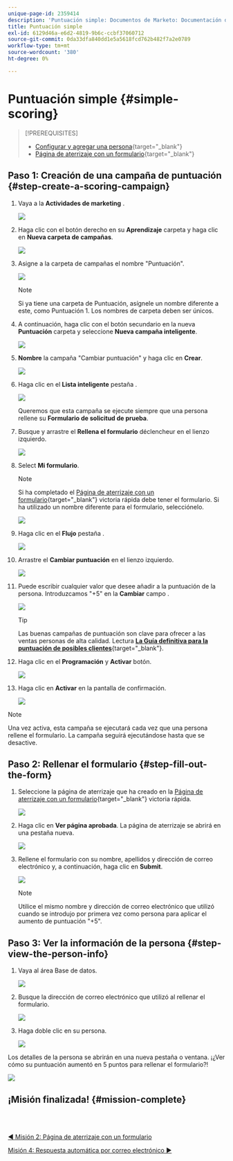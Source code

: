 ```yaml
---
unique-page-id: 2359414
description: 'Puntuación simple: Documentos de Marketo: Documentación del producto'
title: Puntuación simple
exl-id: 6129d46a-e6d2-4819-9b6c-ccbf37060712
source-git-commit: 0da33dfa840dd1e5a5618fcd762b482f7a2e0789
workflow-type: tm+mt
source-wordcount: '380'
ht-degree: 0%

---
```


# Puntuación simple {#simple-scoring}

>[!PREREQUISITES]
>
>* [Configurar y agregar una persona](/help/marketo/getting-started/quick-wins/get-set-up-and-add-a-person.md){target=&quot;_blank&quot;}
>* [Página de aterrizaje con un formulario](/help/marketo/getting-started/quick-wins/landing-page-with-a-form.md){target=&quot;_blank&quot;}


## Paso 1: Creación de una campaña de puntuación {#step-create-a-scoring-campaign}

1. Vaya a la **Actividades de marketing** .

   ![](assets/ma-1.png)

1. Haga clic con el botón derecho en su **Aprendizaje** carpeta y haga clic en **Nueva carpeta de campañas**.

   ![](assets/two-2.png)

1. Asigne a la carpeta de campañas el nombre &quot;Puntuación&quot;.

   ![](assets/three-1.png)

   >[!NOTE]
   >
   >Si ya tiene una carpeta de Puntuación, asígnele un nombre diferente a este, como Puntuación 1. Los nombres de carpeta deben ser únicos.

1. A continuación, haga clic con el botón secundario en la nueva **Puntuación** carpeta y seleccione **Nueva campaña inteligente**.

   ![](assets/four.png)

1. **Nombre** la campaña &quot;Cambiar puntuación&quot; y haga clic en **Crear**.

   ![](assets/five-1.png)

1. Haga clic en el **Lista inteligente** pestaña .

   ![](assets/six-1.png)

   Queremos que esta campaña se ejecute siempre que una persona rellene su **Formulario de solicitud de prueba**.

1. Busque y arrastre el **Rellena el formulario** déclencheur en el lienzo izquierdo.

   ![](assets/image2014-9-24-11-3a43-3a35.png)

1. Select **Mi formulario**.

   >[!NOTE]
   >
   >Si ha completado el [Página de aterrizaje con un formulario](/help/marketo/getting-started/quick-wins/landing-page-with-a-form.md){target=&quot;_blank&quot;} victoria rápida debe tener el formulario. Si ha utilizado un nombre diferente para el formulario, selecciónelo.

   ![](assets/image2014-9-24-11-3a44-3a16.png)

1. Haga clic en el **Flujo** pestaña .

   ![](assets/image2014-9-24-11-3a44-3a33.png)

1. Arrastre el **Cambiar puntuación** en el lienzo izquierdo.

   ![](assets/image2014-9-24-11-3a44-3a45.png)

1. Puede escribir cualquier valor que desee añadir a la puntuación de la persona. Introduzcamos &quot;+5&quot; en la **Cambiar** campo .

   ![](assets/eleven-1.png)

   >[!TIP]
   >
   >Las buenas campañas de puntuación son clave para ofrecer a las ventas personas de alta calidad. Lectura [**La Guía definitiva para la puntuación de posibles clientes**](https://www.marketo.com/definitive-guides/lead-scoring/){target=&quot;_blank&quot;}.

1. Haga clic en el **Programación** y **Activar** botón.

   ![](assets/twelve-1.png)

1. Haga clic en **Activar** en la pantalla de confirmación.

   ![](assets/thirteen-1.png)

>[!NOTE]
>
>Una vez activa, esta campaña se ejecutará cada vez que una persona rellene el formulario. La campaña seguirá ejecutándose hasta que se desactive.

## Paso 2: Rellenar el formulario {#step-fill-out-the-form}

1. Seleccione la página de aterrizaje que ha creado en la [Página de aterrizaje con un formulario](/help/marketo/getting-started/quick-wins/landing-page-with-a-form.md){target=&quot;_blank&quot;} victoria rápida.

   ![](assets/fourteen-1.png)

1. Haga clic en **Ver página aprobada**. La página de aterrizaje se abrirá en una pestaña nueva.

   ![](assets/image2014-9-24-11-3a47-3a51.png)

1. Rellene el formulario con su nombre, apellidos y dirección de correo electrónico y, a continuación, haga clic en **Submit**.

   ![](assets/image2014-9-24-11-3a47-3a59.png)

   >[!NOTE]
   >
   >Utilice el mismo nombre y dirección de correo electrónico que utilizó cuando se introdujo por primera vez como persona para aplicar el aumento de puntuación &quot;+5&quot;.

## Paso 3: Ver la información de la persona {#step-view-the-person-info}

1. Vaya al área Base de datos.

   ![](assets/db-2.png)

1. Busque la dirección de correo electrónico que utilizó al rellenar el formulario.

   ![](assets/eighteen.png)

1. Haga doble clic en su persona.

   ![](assets/nineteen.png)

Los detalles de la persona se abrirán en una nueva pestaña o ventana. ¡¿Ver cómo su puntuación aumentó en 5 puntos para rellenar el formulario?!

![](assets/twenty.png)

## ¡Misión finalizada! {#mission-complete}

<br> 

[◄ Misión 2: Página de aterrizaje con un formulario](/help/marketo/getting-started/quick-wins/landing-page-with-a-form.md)

[Misión 4: Respuesta automática por correo electrónico ►](/help/marketo/getting-started/quick-wins/email-auto-response.md)
